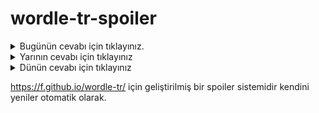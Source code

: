 # wordle-tr-spoiler

<details>
  <summary>Bugünün cevabı için tıklayınız.</summary>
  <br>
    <b> hokka </b>
</details>

<details>
  <summary>Yarının cevabı için tıklayınız</summary>
  <br>
   <b> çelik </b>
</details>

<details>
  <summary>Dünün cevabı için tıklayınız </summary>
  <br>
  <b> sahte </b>
</details>

https://f.github.io/wordle-tr/ için geliştirilmiş bir spoiler sistemidir kendini yeniler otomatik olarak.

